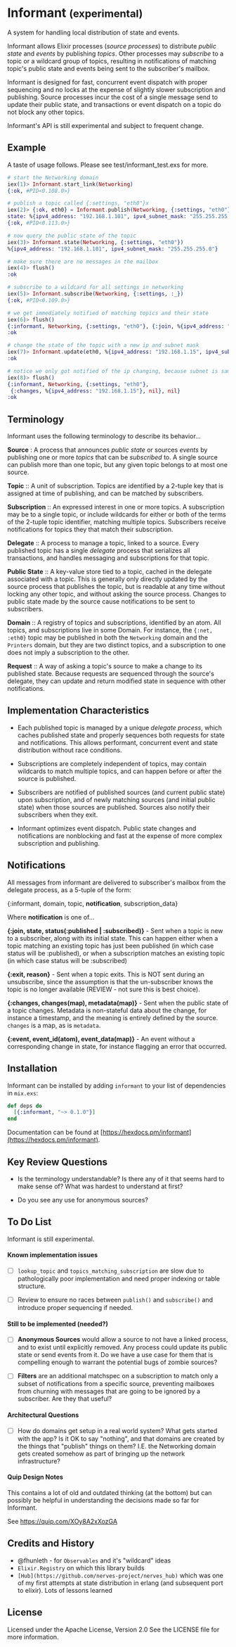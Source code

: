 # Informant <small>(experimental)</small>

A system for handling local distribution of state and events.

Informant allows Elixir processes (_source processes_) to distribute _public state_ and _events_ by publishing _topics_.  Other processes may _subscribe_ to a topic or a wildcard group of topics, resulting in notifications of matching topic's public state and events being sent to the subscriber's mailbox.  

Informant is designed for fast, concurrent event dispatch with proper sequencing and no locks at the expense of slightly slower subscription and publishing.  Source processes incur the cost of a single message send to update their public state, and transactions or event dispatch on a topic do not block any other topics.  

Informant's API is still experimental and subject to frequent change.

## Example

A taste of usage follows.  Please see test/informant_test.exs for more.

```elixir
# start the Networking domain
iex(1)> Informant.start_link(Networking)
{:ok, #PID<0.108.0>}

# publish a topic called {:settings, "eth0"}x
iex(2)> {:ok, eth0} = Informant.publish(Networking, {:settings, "eth0"},
state: %{ipv4_address: "192.168.1.101", ipv4_subnet_mask: "255.255.255.0"})
{:ok, #PID<0.113.0>}

# now query the public state of the topic
iex(3)> Informant.state(Networking, {:settings, "eth0"})
%{ipv4_address: "192.168.1.101", ipv4_subnet_mask: "255.255.255.0"}

# make sure there are no messages in the mailbox
iex(4)> flush()
:ok

# subscribe to a wildcard for all settings in networking
iex(5)> Informant.subscribe(Networking, {:settings, :_})
{:ok, #PID<0.109.0>}

# we get immediately notified of matching topics and their state
iex(6)> flush()
{:informant, Networking, {:settings, "eth0"}, {:join, %{ipv4_address: "192.168.1.101", ipv4_subnet_mask: "255.255.255.0"}, :subscribed}, nil}
:ok

# change the state of the topic with a new ip and subnet mask
iex(7)> Informant.update(eth0, %{ipv4_address: "192.168.1.15", ipv4_subnet_mask: "255.255.255.0"})
:ok

# notice we only got notified of the ip changing, because subnet is same.
iex(8)> flush()
{:informant, Networking, {:settings, "eth0"},
 {:changes, %{ipv4_address: "192.168.1.15"}, nil}, nil}
:ok
```

## Terminology

Informant uses the following terminology to describe its behavior...

**Source** : A process that announces _public state_ or sources _events_ by publishing one or more _topics_ that can be _subscribed_ to.  A single source can publish more than one topic, but any given topic belongs to at most one source.

**Topic** :: A unit of subscription. Topics are identified by a 2-tuple key that is assigned at time of publishing, and can be matched by subscribers.  

**Subscription** :: An expressed interest in one or more topics.  A subscription may be to a single topic, or include wildcards for either or both of the terms of the 2-tuple topic identifier, matching multiple topics.  Subscribers receive notifications for topics they that match their subscription.

**Delegate** :: A process to manage a topic, linked to a source.  Every published topic has a single _delegate_ process that serializes all transactions, and handles messaging and subscriptions for that topic.

**Public State** :: A key-value store tied to a topic, cached in the delegate associated with a topic.  This is generally only directly updated by the source process that publishes the topic, but is readable at any time without locking any other topic, and without asking the source process.   Changes to public state made by the source cause notifications to be sent to subscribers.

**Domain** :: A registry of topics and subscriptions, identified by an atom. All topics, and subscriptions live in some Domain.   For instance, the `{:net, :eth0}` topic may be published in both the `Networking` domain and the `Printers` domain, but they are two distinct topics, and a subscription to one does not imply a subscription to the other.  

**Request** :: A way of asking a topic's source to make a change to its published state.  Because requests are sequenced through the source's delegate, they can update and return modified state in sequence with other notifications.

## Implementation Characteristics

- Each published topic is managed by a unique _delegate process_, which caches published state and properly sequences both requests for state and notifications.  This allows performant, concurrent event and state distribution without race conditions.

- Subscriptions are completely independent of topics, may contain wildcards to match multiple topics, and can happen before or after the source is published.

- Subscribers are notified of published sources (and current public state) upon subscription, and of newly matching sources (and initial public state)
when those sources are published. Sources also notify their subscribers when
they exit.

- Informant optimizes event dispatch. Public state changes and notifications are nonblocking and fast at the expense of more complex subscription and publishing.

## Notifications

All messages from informant are delivered to subscriber's mailbox from the
delegate process, as a 5-tuple of the form:

{:informant, domain, topic, **notification**, subscription_data}

Where **notification** is one of...

**{:join, state, status(:published | :subscribed)}** - Sent when a topic is new to a subscriber, along with its initial state.  This can happen either when a topic matching an existing topic has just been published (in which case status will be :published), or when a subscription matches an existing topic (in which case status will be :subscribed)

**{:exit, reason}** - Sent when a topic exits.  This is NOT sent during an unsubscribe, since the assumption is that the un-subscriber knows the topic is no longer available (REVIEW - not sure this is best choice).

**{:changes, changes(map), metadata(map)}** - Sent when the public state of a topic changes.  Metadata is non-stateful data about the change, for instance a timestamp, and the meaning is entirely defined by the source.  `changes` is a map, as is `metadata`.

**{:event, event_id(atom), event_data(map)}** - An event without a corresponding change in state, for instance flagging an error that occurred.

## Installation

Informant can be installed by adding `informant` to your list of dependencies in `mix.exs`:

```elixir
def deps do
  [{:informant, "~> 0.1.0"}]
end
```
Documentation can be found at [https://hexdocs.pm/informant](https://hexdocs.pm/informant).

## Key Review Questions

- Is the terminology understandable?  Is there any of it that seems hard to make sense of?  What was hardest to understand at first?

- Do you see any use for anonymous sources?

## To Do List

Informant is still experimental.

#### Known implementation issues

- [ ] `lookup_topic` and `topics_matching_subscription` are slow due to pathologically poor implementation and need proper indexing or table structure.

- [ ] Review to ensure no races between `publish()` and `subscribe()` and introduce proper sequencing if needed.

#### Still to be implemented (needed?)

- [ ] **Anonymous Sources** would allow a source to not have a linked process, and to exist until explicitly removed.  Any process could update its public state or send events from it.  Do we have a use case for them that is compelling enough to warrant the potential bugs of zombie sources?

- [ ] **Filters** are an additional matchspec on a subscription to match only a subset of notifications from a specific source, preventing mailboxes from churning with messages that are going to be ignored by a subscriber.  Are they that useful?

#### Architectural Questions

- [ ] How do domains get setup in a real world system?  What gets started
with the app?  Is it OK to say "nothing", and that domains are created by the things that "publish" things on them?  I.E. the Networking domain gets created somehow as part of bringing up the network infrastructure?

#### Quip Design Notes

This contains a lot of old and outdated thinking (at the bottom) but can possibly be helpful in understanding the decisions made so far for Informant.

See  https://quip.com/XOy8A2xXozGA  

## Credits and History

- @fhunleth - for `Observables` and it's "wildcard" ideas
- `Elixir.Registry` on which this library builds
- `[Hub](https://github.com/nerves-project/nerves_hub)` which was one of my first attempts at state distribution in erlang (and subsequent port to elixir).  Lots of lessons learned

## License

Licensed under the Apache License, Version 2.0
See the LICENSE file for more information.
